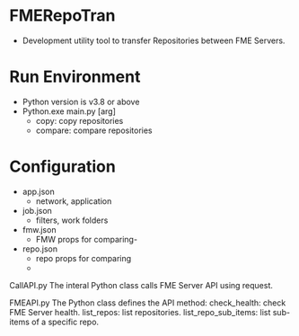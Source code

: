 # FMERepoTran
- Development utility tool to transfer Repositories between FME Servers.

# Run Environment
- Python version is v3.8 or above
- Python.exe main.py [arg]
  - copy: copy repositories
  - compare: compare repositories

# Configuration
- app.json
  - network, application
- job.json  
  - filters, work folders 
- fmw.json
  - FMW props for comparing- 
- repo.json
  - repo props for comparing
  - 
CallAPI.py
  The interal Python class calls FME Server API using request.
  
FMEAPI.py
  The Python class defines the API method:
    check_health: check FME Server health.
    list_repos: list repositories.
    list_repo_sub_items: list sub-items of a specific repo.
